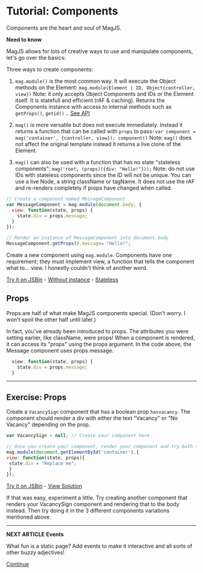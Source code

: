 # Tutorial: Components

Components are the heart and soul of MagJS.

**Need to know**

MagJS allows for lots of creative ways to use and manipulate components, let's go over the basics:

Three ways to create components:

1. `mag.module()` is the most common way. It will execute the Object methods on the Element: `mag.module(Element | ID, Object{controller, view})`
Note: it only accepts Object Components and IDs or the Element itself. It is statefull and efficient (rAF & caching).
Returns the Components instance with access to internal methods such as `getProps()`, `getid()` .. [See API](https://github.com/magnumjs/mag.js#simple-api)

2. `mag()` is more versatile but does not execute immediately. Instead it returns a function that can be called with `props` to pass: 
`var component = mag('container', {controller, view}); component()`
Note: `mag()` does not affect the original template instead it returns a live clone of the Element.

3. `mag()` can also be used with a function that has no state "stateless components": `mag('root, (props)({div: "Hello!"}));`
Note: do not use IDs with stateless components since the ID will not be unique. You can use a live Node, a string className or tagName.
It does not use the rAF and re-renders completely if props have changed when called.

```js
// Create a component named MessageComponent
var MessageComponent = mag.module(document.body, {
  view: function(state, props) {
    state.div = props.message;
  }
});

// Render an instance of MessageComponent into document.body
MessageComponent.getProps().message= "Hello!";
```

Create a new component using `mag.module`. 
Components have one requirement; they must implement view, a function that tells the component what to... view.
I honestly couldn't think of another word.

[Try it on JSBin](http://jsbin.com/sogumihade/edit?js,output) - [Without instance](http://jsbin.com/gadebucaje/edit?js,output) - [Stateless](http://jsbin.com/qagegoyeba/edit?js,output)

## Props

Props are half of what make MagJS components special. (Don't worry. I won't spoil the other half until later.)

In fact, you've already been introduced to props. 
The attributes you were setting earlier, like className, were props! 
When a component is rendered, it can access its "props" using the props argument. 
In the code above, the Message component uses props.message.

```js
  view: function(state, props) {
    state.div = props.message;
  }
  ```
 
<hr>
  
## Exercise: Props

Create a `VacancySign` component that has a boolean prop `hasvacancy`. 
The component should render a div with either the text "Vacancy" or "No Vacancy" depending on the prop.

 ```js
var VacancySign = null; // Create your component here

// Once you create your component, render your component and try both states.
mag.module(document.getElementById('container'),{
view: function(state, props){
  state.div = "Replace me";
  }
});
```

[Try it on JSBin](http://jsbin.com/goqagujolo/edit?js,output) - [View Solution](http://jsbin.com/xuviroxazu/edit?js,output)

If that was easy, experiment a little.
Try creating another component that renders your VacancySign component and rendering that to the body instead.
Then try doing it in the 3 different components variations mentioned above.

<hr>

**NEXT ARTICLE**
**Events**

What fun is a static page? Add events to make it interactive and all sorts of other buzzy adjectives!

[Continue]()
